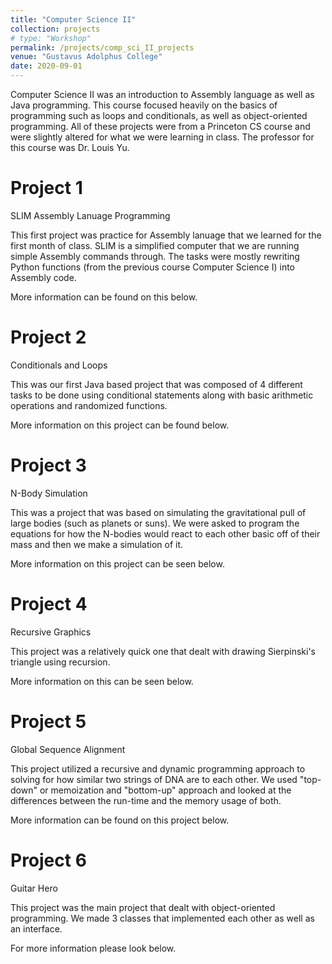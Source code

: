 ```yaml
---
title: "Computer Science II"
collection: projects
# type: "Workshop"
permalink: /projects/comp_sci_II_projects
venue: "Gustavus Adolphus College"
date: 2020-09-01
---
```


Computer Science II was an introduction to Assembly language as well as Java programming. This course focused heavily on the basics of programming such as loops and conditionals, as well as object-oriented programming. All of these projects were from a Princeton CS course and were slightly altered for what we were learning in class. The professor for this course was Dr. Louis Yu. 

Project 1
======
SLIM Assembly Lanuage Programming

This first project was practice for Assembly lanuage that we learned for the first month of class. SLIM is a simplified computer that we are running simple Assembly commands through. The tasks were mostly rewriting Python functions (from the previous course Computer Science I) into Assembly code. 

More information can be found on this below.

Project 2
======
Conditionals and Loops

This was our first Java based project that was composed of 4 different tasks to be done using conditional statements along with basic arithmetic operations and randomized functions.

More information on this project can be found below.

Project 3
======
N-Body Simulation

This was a project that was based on simulating the gravitational pull of large bodies (such as planets or suns). We were asked to program the equations for how the N-bodies would react to each other basic off of their mass and then we make a simulation of it. 

More information on this project can be seen below. 

Project 4
======
Recursive Graphics

This project was a relatively quick one that dealt with drawing Sierpinski's triangle using recursion. 

More information on this can be seen below.

Project 5
======
Global Sequence Alignment

This project utilized a recursive and dynamic programming approach to solving for how similar two strings of DNA are to each other. We used "top-down" or memoization and "bottom-up" approach and looked at the differences between the run-time and the memory usage of both. 

More information can be found on this project below.

Project 6
======
Guitar Hero

This project was the main project that dealt with object-oriented programming. We made 3 classes that implemented each other as well as an interface. 

For more information please look below. 